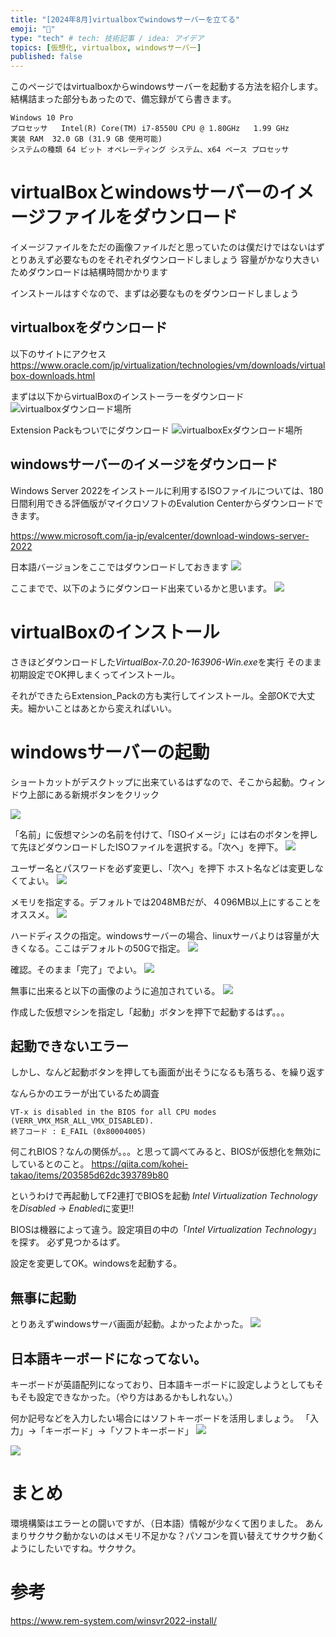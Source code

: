 ```yaml
---
title: "[2024年8月]virtualboxでwindowsサーバーを立てる"
emoji: "🐡"
type: "tech" # tech: 技術記事 / idea: アイデア
topics: [仮想化, virtualbox, windowsサーバー]
published: false
---
```


このページではvirtualboxからwindowsサーバーを起動する方法を紹介します。
結構詰まった部分もあったので、備忘録がてら書きます。

```環境
Windows 10 Pro
プロセッサ	Intel(R) Core(TM) i7-8550U CPU @ 1.80GHz   1.99 GHz
実装 RAM	32.0 GB (31.9 GB 使用可能)
システムの種類	64 ビット オペレーティング システム、x64 ベース プロセッサ
```

# virtualBoxとwindowsサーバーのイメージファイルをダウンロード

イメージファイルをただの画像ファイルだと思っていたのは僕だけではないはず
とりあえず必要なものをそれぞれダウンロードしましょう
容量がかなり大きいためダウンロードは結構時間かかります

インストールはすぐなので、まずは必要なものをダウンロードしましょう

## virtualboxをダウンロード
以下のサイトにアクセス
https://www.oracle.com/jp/virtualization/technologies/vm/downloads/virtualbox-downloads.html

まずは以下からvirtualBoxのインストーラーをダウンロード
![virtualboxダウンロード場所](https://storage.googleapis.com/zenn-user-upload/cf281305c33f-20240812.png)

Extension Packもついでにダウンロード
![virtualboxExダウンロード場所](https://storage.googleapis.com/zenn-user-upload/2a232cc56704-20240812.png)


## windowsサーバーのイメージをダウンロード
Windows Server 2022をインストールに利用するISOファイルについては、180日間利用できる評価版がマイクロソフトのEvalution Centerからダウンロードできます。

https://www.microsoft.com/ja-jp/evalcenter/download-windows-server-2022

日本語バージョンをここではダウンロードしておきます
![](https://storage.googleapis.com/zenn-user-upload/cb830c682f4e-20240812.png)


ここまでで、以下のようにダウンロード出来ているかと思います。
![](https://storage.googleapis.com/zenn-user-upload/52ff4934133c-20240812.png)

# virtualBoxのインストール
さきほどダウンロードした*VirtualBox-7.0.20-163906-Win.exe*を実行
そのまま初期設定でOK押しまくってインストール。

それができたらExtension_Packの方も実行してインストール。全部OKで大丈夫。細かいことはあとから変えればいい。

# windowsサーバーの起動
ショートカットがデスクトップに出来ているはずなので、そこから起動。ウィンドウ上部にある新規ボタンをクリック

![](https://storage.googleapis.com/zenn-user-upload/0780e648ae95-20240812.png)


「名前」に仮想マシンの名前を付けて、「ISOイメージ」には右のボタンを押して先ほどダウンロードしたISOファイルを選択する。「次へ」を押下。
![](https://storage.googleapis.com/zenn-user-upload/059d544a9451-20240812.png)

ユーザー名とパスワードを必ず変更し、「次へ」を押下
ホスト名などは変更しなくてよい。
![](https://storage.googleapis.com/zenn-user-upload/7e69745f7295-20240813.png)

メモリを指定する。デフォルトでは2048MBだが、４096MB以上にすることをオススメ。
![](https://storage.googleapis.com/zenn-user-upload/0572bde9dc8d-20240813.png)

ハードディスクの指定。windowsサーバーの場合、linuxサーバよりは容量が大きくなる。ここはデフォルトの50Gで指定。
![](https://storage.googleapis.com/zenn-user-upload/14b24bbe9d00-20240813.png)

確認。そのまま「完了」でよい。
![](https://storage.googleapis.com/zenn-user-upload/67bff9907de0-20240813.png)

無事に出来ると以下の画像のように追加されている。
![](https://storage.googleapis.com/zenn-user-upload/be489404acfb-20240813.png)

作成した仮想マシンを指定し「起動」ボタンを押下で起動するはず。。。

## 起動できないエラー
しかし、なんど起動ボタンを押しても画面が出そうになるも落ちる、を繰り返す

なんらかのエラーが出ているため調査

```
VT-x is disabled in the BIOS for all CPU modes (VERR_VMX_MSR_ALL_VMX_DISABLED).
終了コード : E_FAIL (0x80004005)
```

何これBIOS？なんの関係が。。。と思って調べてみると、BIOSが仮想化を無効にしているとのこと。
https://qiita.com/kohei-takao/items/203585d62dc393789b80

というわけで再起動してF2連打でBIOSを起動
*Intel Virtualization Technology*を*Disabled* → *Enabled*に変更!!

BIOSは機器によって違う。設定項目の中の「*Intel Virtualization Technology*」を探す。
必ず見つかるはず。

設定を変更してOK。windowsを起動する。

## 無事に起動
とりあえずwindowsサーバ画面が起動。よかったよかった。
![](https://storage.googleapis.com/zenn-user-upload/5e5ff5c9f2f2-20240813.png)

## 日本語キーボードになってない。
キーボードが英語配列になっており、日本語キーボードに設定しようとしてもそもそも設定できなかった。（やり方はあるかもしれない。）

何か記号などを入力したい場合にはソフトキーボードを活用しましょう。
「入力」→「キーボード」→「ソフトキーボード」
![](https://storage.googleapis.com/zenn-user-upload/1f75aaf919c4-20240813.png)

![](https://storage.googleapis.com/zenn-user-upload/d8ad91463bb0-20240813.png)

# まとめ
環境構築はエラーとの闘いですが、（日本語）情報が少なくて困りました。
あんまりサクサク動かないのはメモリ不足かな？パソコンを買い替えてサクサク動くようにしたいですね。サクサク。

# 参考
https://www.rem-system.com/winsvr2022-install/
